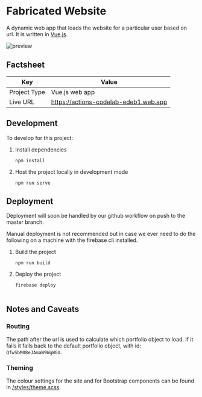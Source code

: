 # Fabricated Website
A dynamic web app that loads the website for a particular user based on url. It is written in [Vue.js](https://vuejs.org/).

![preview](/.project/images/preview-management-website)

## Factsheet
| **Key**      | **Value**                             |
|--------------|---------------------------------------|
| Project Type | Vue.js web app                        |
| Live URL     | https://actions-codelab-edeb1.web.app |

## Development
To develop for this project:
1. Install dependencies
	```
	npm install
	```
2. Host the project locally in development mode
	```
	npm run serve
	```

## Deployment
Deployment will soon be handled by our github workflow on push to the master branch.

Manual deployment is not recommended but in case we ever need to do the following on a machine with the firebase cli installed.

1. Build the project
	```
	npm run build
	```
2. Deploy the project
	```
	firebase deploy


## Notes and Caveats

### Routing
The path after the url is used to calculate which portfolio object to load. If it fails it falls back to the default portfolio object, with id: `QfwSbM08eJAmaW9WgWGU`.

### Theming
The colour settings for the site and for Bootstrap components can be found in [/styles/theme.scss](/fabricated-website/src/styles/theme.scss).